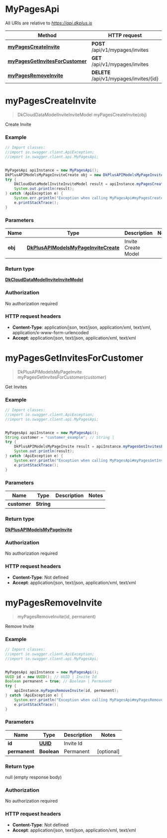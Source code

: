 # MyPagesApi

All URIs are relative to *https://api.dkplus.is*

Method | HTTP request | Description
------------- | ------------- | -------------
[**myPagesCreateInvite**](MyPagesApi.md#myPagesCreateInvite) | **POST** /api/v1/mypages/invites | Create Invite
[**myPagesGetInvitesForCustomer**](MyPagesApi.md#myPagesGetInvitesForCustomer) | **GET** /api/v1/mypages/invites | Get Invites
[**myPagesRemoveInvite**](MyPagesApi.md#myPagesRemoveInvite) | **DELETE** /api/v1/mypages/invites/{id} | Remove Invite


<a name="myPagesCreateInvite"></a>
# **myPagesCreateInvite**
> DkCloudDataModelInviteInviteModel myPagesCreateInvite(obj)

Create Invite

### Example
```java
// Import classes:
//import io.swagger.client.ApiException;
//import io.swagger.client.api.MyPagesApi;


MyPagesApi apiInstance = new MyPagesApi();
DkPlusAPIModelsMyPageInviteCreate obj = new DkPlusAPIModelsMyPageInviteCreate(); // DkPlusAPIModelsMyPageInviteCreate | Invite Create Model
try {
    DkCloudDataModelInviteInviteModel result = apiInstance.myPagesCreateInvite(obj);
    System.out.println(result);
} catch (ApiException e) {
    System.err.println("Exception when calling MyPagesApi#myPagesCreateInvite");
    e.printStackTrace();
}
```

### Parameters

Name | Type | Description  | Notes
------------- | ------------- | ------------- | -------------
 **obj** | [**DkPlusAPIModelsMyPageInviteCreate**](DkPlusAPIModelsMyPageInviteCreate.md)| Invite Create Model |

### Return type

[**DkCloudDataModelInviteInviteModel**](DkCloudDataModelInviteInviteModel.md)

### Authorization

No authorization required

### HTTP request headers

 - **Content-Type**: application/json, text/json, application/xml, text/xml, application/x-www-form-urlencoded
 - **Accept**: application/json, text/json, application/xml, text/xml

<a name="myPagesGetInvitesForCustomer"></a>
# **myPagesGetInvitesForCustomer**
> DkPlusAPIModelsMyPageInvite myPagesGetInvitesForCustomer(customer)

Get Invites

### Example
```java
// Import classes:
//import io.swagger.client.ApiException;
//import io.swagger.client.api.MyPagesApi;


MyPagesApi apiInstance = new MyPagesApi();
String customer = "customer_example"; // String | 
try {
    DkPlusAPIModelsMyPageInvite result = apiInstance.myPagesGetInvitesForCustomer(customer);
    System.out.println(result);
} catch (ApiException e) {
    System.err.println("Exception when calling MyPagesApi#myPagesGetInvitesForCustomer");
    e.printStackTrace();
}
```

### Parameters

Name | Type | Description  | Notes
------------- | ------------- | ------------- | -------------
 **customer** | **String**|  |

### Return type

[**DkPlusAPIModelsMyPageInvite**](DkPlusAPIModelsMyPageInvite.md)

### Authorization

No authorization required

### HTTP request headers

 - **Content-Type**: Not defined
 - **Accept**: application/json, text/json, application/xml, text/xml

<a name="myPagesRemoveInvite"></a>
# **myPagesRemoveInvite**
> myPagesRemoveInvite(id, permanent)

Remove Invite

### Example
```java
// Import classes:
//import io.swagger.client.ApiException;
//import io.swagger.client.api.MyPagesApi;


MyPagesApi apiInstance = new MyPagesApi();
UUID id = new UUID(); // UUID | Invite Id
Boolean permanent = true; // Boolean | Permanent
try {
    apiInstance.myPagesRemoveInvite(id, permanent);
} catch (ApiException e) {
    System.err.println("Exception when calling MyPagesApi#myPagesRemoveInvite");
    e.printStackTrace();
}
```

### Parameters

Name | Type | Description  | Notes
------------- | ------------- | ------------- | -------------
 **id** | [**UUID**](.md)| Invite Id |
 **permanent** | **Boolean**| Permanent | [optional]

### Return type

null (empty response body)

### Authorization

No authorization required

### HTTP request headers

 - **Content-Type**: Not defined
 - **Accept**: application/json, text/json, application/xml, text/xml

